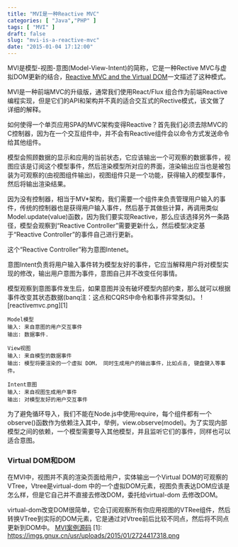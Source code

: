 ```yaml
---
title: "MVI是一种Reactive MVC"
categories: [ "Java","PHP" ]
tags: [ "MVI" ]
draft: false
slug: "mvi-is-a-reactive-mvc"
date: "2015-01-04 17:12:00"
---
```


MVI是模型-视图-意图(Model-View-Intent)的简称，它是一种Rective MVC与虚拟DOM更新的结合，[Reactive MVC and the Virtual DOM](http://futurice.com/blog/reactive-mvc-and-the-virtual-dom/)一文描述了这种模式。

MVI是一种前端MVC的升级版，通常我们使用React/Flux 组合作为前端Reactive编程实现，但是它们的API和架构并不真的适合交互式的Rective模式，该文做了详细的解释。

如何使得一个单页应用SPA的MVC架构变得Reactive？首先我们必须去除MVC的C控制器，因为在一个交互组件中，并不会有Reactive组件会以命令方式发送命令给其他组件。


<!--more-->


模型会照顾数据的显示和应用的当前状态，它应该输出一个可观察的数据事件，视图应该是订阅这个模型事件，然后渲染模型所对应的界面，渲染输出应当也是被包装为可观察的(由视图组件输出)，视图组件只是一个功能，获得输入的模型事件，然后将输出渲染结果。

因为没有控制器，相当于MV*架构，我们需要一个组件来负责管理用户输入的事件，传统的控制器也是获得用户输入事件，然后基于其做些计算，再调用类似Model.update(value)函数，因为我们要实现Reactive，那么应该选择另外一条路径，模型会观察到“Reactive Controller”需要更新什么，然后模型决定基于“Reactive Controller”的事件自己进行更新。

这个“Reactive Controller”称为意图Intenet。

意图Intent负责将用户输入事件转为模型友好的事件，它应当解释用户将对模型实现的修改，输出用户意图为事件，意图自己并不改变任何事情。

模型观察到意图事件发生后，如果意图并没有破坏模型内部约束，那么就可以根据事件改变其状态数据(banq注：这点和CQRS中命令和事件非常类似)。
![reactivemvc.png][1]

    Model模型
    输入: 来自意图的用户交互事件
    输出: 数据事件.

    View视图
    输入: 来自模型的数据事件
    输出: 模型将要渲染的一个虚拟 DOM， 同时生成用户的输出事件，比如点击, 键盘键入等事件。

    Intent意图
    输入: 来自视图生成用户事件
    输出: 对模型友好的用户交互事件

为了避免循环导入，我们不能在Node.js中使用require，每个组件都有一个observe()函数作为依赖注入其中，举例，view.observe(model)。为了实现内部模型之间的依赖，一个模型需要导入其他模型，并且监听它们的事件，同样也可以适合意图。

### Virtual DOM和DOM ###
在MVI中，视图并不真的渲染页面给用户，实体输出一个Virtual DOM的可观察的VTree，Vtree是virtual-dom 中的一个虚拟DOM元素，视图负责表达DOM应该是怎么样，但是它自己并不直接去修改DOM，委托给virtual-dom 去修改DOM。

virtual-dom改变DOM很简单，它会订阅观察所有你应用视图的VTRee组件，然后转换VTree到实际的DOM元素，它是通过对Vtree前后比较不同点，然后将不同点更新到DOM中。
[MVI案例源码](http://staltz.com/mvi-example)
  [1]: https://imgs.gnux.cn/usr/uploads/2015/01/2724417318.png